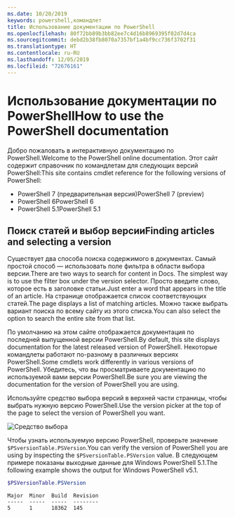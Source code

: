 ```yaml
---
ms.date: 10/20/2019
keywords: powershell,командлет
title: Использование документации по PowerShell
ms.openlocfilehash: 80f72bb89b3bb82ee7c4d16b8969395f02d7d4ca
ms.sourcegitcommit: debd2b38fb8070a7357bf1a4bf9cc736f3702f31
ms.translationtype: HT
ms.contentlocale: ru-RU
ms.lasthandoff: 12/05/2019
ms.locfileid: "72676161"
---
```

# <a name="how-to-use-the-powershell-documentation"></a><span data-ttu-id="a43c2-103">Использование документации по PowerShell</span><span class="sxs-lookup"><span data-stu-id="a43c2-103">How to use the PowerShell documentation</span></span>

<span data-ttu-id="a43c2-104">Добро пожаловать в интерактивную документацию по PowerShell.</span><span class="sxs-lookup"><span data-stu-id="a43c2-104">Welcome to the PowerShell online documentation.</span></span> <span data-ttu-id="a43c2-105">Этот сайт содержит справочник по командлетам для следующих версий PowerShell:</span><span class="sxs-lookup"><span data-stu-id="a43c2-105">This site contains cmdlet reference for the following versions of PowerShell:</span></span>

- <span data-ttu-id="a43c2-106">PowerShell 7 (предварительная версия)</span><span class="sxs-lookup"><span data-stu-id="a43c2-106">PowerShell 7 (preview)</span></span>
- <span data-ttu-id="a43c2-107">PowerShell 6</span><span class="sxs-lookup"><span data-stu-id="a43c2-107">PowerShell 6</span></span>
- <span data-ttu-id="a43c2-108">PowerShell 5.1</span><span class="sxs-lookup"><span data-stu-id="a43c2-108">PowerShell 5.1</span></span>

## <a name="finding-articles-and-selecting-a-version"></a><span data-ttu-id="a43c2-109">Поиск статей и выбор версии</span><span class="sxs-lookup"><span data-stu-id="a43c2-109">Finding articles and selecting a version</span></span>

<span data-ttu-id="a43c2-110">Существует два способа поиска содержимого в документах. Самый простой способ — использовать поле фильтра в области выбора версии.</span><span class="sxs-lookup"><span data-stu-id="a43c2-110">There are two ways to search for content in Docs. The simplest way is to use the filter box under the version selector.</span></span> <span data-ttu-id="a43c2-111">Просто введите слово, которое есть в заголовке статьи.</span><span class="sxs-lookup"><span data-stu-id="a43c2-111">Just enter a word that appears in the title of an article.</span></span> <span data-ttu-id="a43c2-112">На странице отображается список соответствующих статей.</span><span class="sxs-lookup"><span data-stu-id="a43c2-112">The page displays a list of matching articles.</span></span> <span data-ttu-id="a43c2-113">Можно также выбрать вариант поиска по всему сайту из этого списка.</span><span class="sxs-lookup"><span data-stu-id="a43c2-113">You can also select the option to search the entire site from that list.</span></span>

<span data-ttu-id="a43c2-114">По умолчанию на этом сайте отображается документация по последней выпущенной версии PowerShell.</span><span class="sxs-lookup"><span data-stu-id="a43c2-114">By default, this site displays documentation for the latest released version of PowerShell.</span></span> <span data-ttu-id="a43c2-115">Некоторые командлеты работают по-разному в различных версиях PowerShell.</span><span class="sxs-lookup"><span data-stu-id="a43c2-115">Some cmdlets work differently in various versions of PowerShell.</span></span> <span data-ttu-id="a43c2-116">Убедитесь, что вы просматриваете документацию по используемой вами версии PowerShell.</span><span class="sxs-lookup"><span data-stu-id="a43c2-116">Be sure you are viewing the documentation for the version of PowerShell you are using.</span></span>

<span data-ttu-id="a43c2-117">Используйте средство выбора версий в верхней части страницы, чтобы выбрать нужную версию PowerShell.</span><span class="sxs-lookup"><span data-stu-id="a43c2-117">Use the version picker at the top of the page to select the version of PowerShell you want.</span></span>

![Средство выбора](images/how-to-use-docs/version-search.gif)

<span data-ttu-id="a43c2-119">Чтобы узнать используемую версию PowerShell, проверьте значение `$PSversionTable.PSVersion`.</span><span class="sxs-lookup"><span data-stu-id="a43c2-119">You can verify the version of PowerShell you are using by inspecting the `$PSversionTable.PSVersion` value.</span></span> <span data-ttu-id="a43c2-120">В следующем примере показаны выходные данные для Windows PowerShell 5.1.</span><span class="sxs-lookup"><span data-stu-id="a43c2-120">The following example shows the output for Windows PowerShell v5.1.</span></span>

```powershell
$PSVersionTable.PSVersion
```

```Output
Major  Minor  Build  Revision
-----  -----  -----  --------
5      1      18362  145
```
